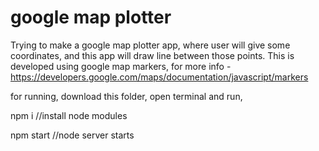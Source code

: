 # google map plotter

Trying to make a google map plotter app, where user will give some coordinates, and this app will draw line between those points. This is developed using google map markers, for more info - https://developers.google.com/maps/documentation/javascript/markers

for running, download this folder, open terminal and run, 

npm i //install node modules

npm start //node server starts
